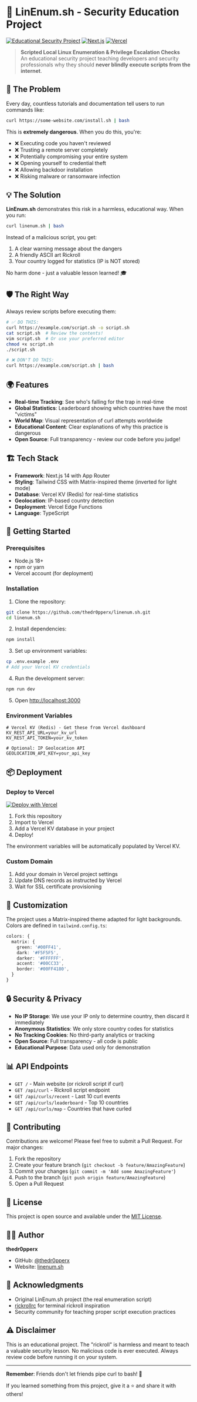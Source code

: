 # 🎯 LinEnum.sh - Security Education Project

[![Educational Security Project](https://img.shields.io/badge/Security-Educational-green)](https://linenum.sh)
[![Next.js](https://img.shields.io/badge/Next.js-14-black)](https://nextjs.org/)
[![Vercel](https://img.shields.io/badge/Deployed%20on-Vercel-black)](https://vercel.com)

> **Scripted Local Linux Enumeration & Privilege Escalation Checks**  
> An educational security project teaching developers and security professionals why they should **never blindly execute scripts from the internet**.

## 🚨 The Problem

Every day, countless tutorials and documentation tell users to run commands like:

```bash
curl https://some-website.com/install.sh | bash
```

This is **extremely dangerous**. When you do this, you're:

- ❌ Executing code you haven't reviewed
- ❌ Trusting a remote server completely
- ❌ Potentially compromising your entire system
- ❌ Opening yourself to credential theft
- ❌ Allowing backdoor installation
- ❌ Risking malware or ransomware infection

## 💡 The Solution

**LinEnum.sh** demonstrates this risk in a harmless, educational way. When you run:

```bash
curl linenum.sh | bash
```

Instead of a malicious script, you get:
1. A clear warning message about the dangers
2. A friendly ASCII art Rickroll
3. Your country logged for statistics (IP is NOT stored)

No harm done - just a valuable lesson learned! 🎓

## 🛡️ The Right Way

Always review scripts before executing them:

```bash
# ✅ DO THIS:
curl https://example.com/script.sh -o script.sh
cat script.sh  # Review the contents!
vim script.sh  # Or use your preferred editor
chmod +x script.sh
./script.sh

# ❌ DON'T DO THIS:
curl https://example.com/script.sh | bash
```

## 🌍 Features

- **Real-time Tracking**: See who's falling for the trap in real-time
- **Global Statistics**: Leaderboard showing which countries have the most "victims"
- **World Map**: Visual representation of curl attempts worldwide
- **Educational Content**: Clear explanations of why this practice is dangerous
- **Open Source**: Full transparency - review our code before you judge!

## 🏗️ Tech Stack

- **Framework**: Next.js 14 with App Router
- **Styling**: Tailwind CSS with Matrix-inspired theme (inverted for light mode)
- **Database**: Vercel KV (Redis) for real-time statistics
- **Geolocation**: IP-based country detection
- **Deployment**: Vercel Edge Functions
- **Language**: TypeScript

## 🚀 Getting Started

### Prerequisites

- Node.js 18+
- npm or yarn
- Vercel account (for deployment)

### Installation

1. Clone the repository:
```bash
git clone https://github.com/thedr0pperx/linenum.sh.git
cd linenum.sh
```

2. Install dependencies:
```bash
npm install
```

3. Set up environment variables:
```bash
cp .env.example .env
# Add your Vercel KV credentials
```

4. Run the development server:
```bash
npm run dev
```

5. Open [http://localhost:3000](http://localhost:3000)

### Environment Variables

```env
# Vercel KV (Redis) - Get these from Vercel dashboard
KV_REST_API_URL=your_kv_url
KV_REST_API_TOKEN=your_kv_token

# Optional: IP Geolocation API
GEOLOCATION_API_KEY=your_api_key
```

## 📦 Deployment

### Deploy to Vercel

[![Deploy with Vercel](https://vercel.com/button)](https://vercel.com/new/clone?repository-url=https://github.com/thedr0pperx/linenum.sh)

1. Fork this repository
2. Import to Vercel
3. Add a Vercel KV database in your project
4. Deploy!

The environment variables will be automatically populated by Vercel KV.

### Custom Domain

1. Add your domain in Vercel project settings
2. Update DNS records as instructed by Vercel
3. Wait for SSL certificate provisioning

## 🎨 Customization

The project uses a Matrix-inspired theme adapted for light backgrounds. Colors are defined in `tailwind.config.ts`:

```typescript
colors: {
  matrix: {
    green: '#00FF41',
    dark: '#F5F5F5',
    darker: '#FFFFFF',
    accent: '#00CC33',
    border: '#00FF4180',
  }
}
```

## 🔒 Security & Privacy

- **No IP Storage**: We use your IP only to determine country, then discard it immediately
- **Anonymous Statistics**: We only store country codes for statistics
- **No Tracking Cookies**: No third-party analytics or tracking
- **Open Source**: Full transparency - all code is public
- **Educational Purpose**: Data used only for demonstration

## 📊 API Endpoints

- `GET /` - Main website (or rickroll script if curl)
- `GET /api/curl` - Rickroll script endpoint
- `GET /api/curls/recent` - Last 10 curl events
- `GET /api/curls/leaderboard` - Top 10 countries
- `GET /api/curls/map` - Countries that have curled

## 🤝 Contributing

Contributions are welcome! Please feel free to submit a Pull Request. For major changes:

1. Fork the repository
2. Create your feature branch (`git checkout -b feature/AmazingFeature`)
3. Commit your changes (`git commit -m 'Add some AmazingFeature'`)
4. Push to the branch (`git push origin feature/AmazingFeature`)
5. Open a Pull Request

## 📝 License

This project is open source and available under the [MIT License](LICENSE).

## 👨‍💻 Author

**thedr0pperx**

- GitHub: [@thedr0pperx](https://github.com/thedr0pperx)
- Website: [linenum.sh](https://linenum.sh)

## 🙏 Acknowledgments

- Original LinEnum.sh project (the real enumeration script)
- [rickrollrc](https://github.com/keroserene/rickrollrc) for terminal rickroll inspiration
- Security community for teaching proper script execution practices

## ⚠️ Disclaimer

This is an educational project. The "rickroll" is harmless and meant to teach a valuable security lesson. No malicious code is ever executed. Always review code before running it on your system.

---

**Remember**: Friends don't let friends pipe curl to bash! 🚫

If you learned something from this project, give it a ⭐ and share it with others!

